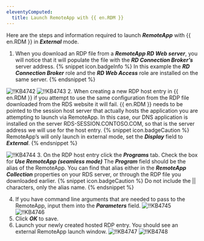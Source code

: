 ```yaml
---
eleventyComputed:
  title: Launch RemoteApp with {{ en.RDM }}
---
```

Here are the steps and information required to launch ***RemoteApp*** with {{ en.RDM }} in ***External*** mode.

1. When you download an RDP file from a ***RemoteApp RD Web server***, you will notice that it will populate the file with the ***RD Connection Broker’s*** server address.
{% snippet icon.badgeInfo %}
In this example the ***RD Connection Broker*** role and the ***RD Web Access*** role are installed on the same server.
{% endsnippet %}

![!!KB4742](https://cdnweb.devolutions.net/docs/en/kb/KB4742.png)
![!!KB4743](https://cdnweb.devolutions.net/docs/en/kb/KB4743.png)
2. When creating a new RDP host entry in {{ en.RDM }} if you attempt to use the same configuration from the RDP file downloaded from the RDS website it will fail. {{ en.RDM }} needs to be pointed to the session host server that actually hosts the application you are attempting to launch via RemoteApp. In this case, our DNS application is installed on the server RDS-SESSION.CONTOSO.COM, so that is the server address we will use for the host entry.
{% snippet icon.badgeCaution %}
RemoteApp’s will only launch in external mode, set the ***Display*** field to ***External***.
{% endsnippet %}

![!!KB4744](https://cdnweb.devolutions.net/docs/en/kb/KB4744.png)
3. On the RDP host entry click the ***Programs*** tab. Check the box for ***Use RemoteApp (seamless mode)*** The ***Program*** field should be the alias of the RemoteApp. You can find that alias either in the ***RemoteApp Collection*** properties on your RDS server, or through the RDP file you downloaded earlier.
{% snippet icon.badgeCaution %}
Do not include the || characters, only the alias name.
{% endsnippet %}

4. If you have command line arguments that are needed to pass to the RemoteApp, input them into the ***Parameters*** field.
![!!KB4745](https://cdnweb.devolutions.net/docs/en/kb/KB4745.png)
![!!KB4746](https://cdnweb.devolutions.net/docs/en/kb/KB4746.png)
1. Click ***OK*** to save.
1. Launch your newly created hosted RDP entry. You should see an external RemoteApp launch window.
![!!KB4747](https://cdnweb.devolutions.net/docs/en/kb/KB4747.png)
![!!KB4748](https://cdnweb.devolutions.net/docs/en/kb/KB4748.png)
